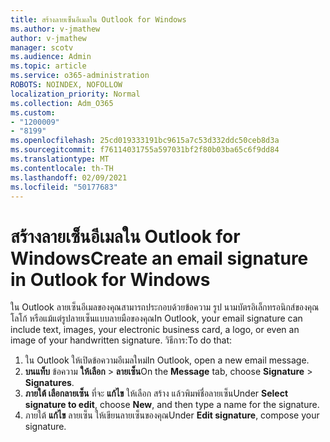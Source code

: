 ```yaml
---
title: สร้างลายเซ็นอีเมลใน Outlook for Windows
ms.author: v-jmathew
author: v-jmathew
manager: scotv
ms.audience: Admin
ms.topic: article
ms.service: o365-administration
ROBOTS: NOINDEX, NOFOLLOW
localization_priority: Normal
ms.collection: Adm_O365
ms.custom:
- "1200009"
- "8199"
ms.openlocfilehash: 25cd019333191bc9615a7c53d332ddc50ceb8d3a
ms.sourcegitcommit: f76114031755a597031bf2f80b03ba65c6f9dd84
ms.translationtype: MT
ms.contentlocale: th-TH
ms.lasthandoff: 02/09/2021
ms.locfileid: "50177683"
---
```

# <a name="create-an-email-signature-in-outlook-for-windows"></a><span data-ttu-id="e2e51-102">สร้างลายเซ็นอีเมลใน Outlook for Windows</span><span class="sxs-lookup"><span data-stu-id="e2e51-102">Create an email signature in Outlook for Windows</span></span>

<span data-ttu-id="e2e51-103">ใน Outlook ลายเซ็นอีเมลของคุณสามารถประกอบด้วยข้อความ รูป นามบัตรอิเล็กทรอนิกส์ของคุณ โลโก้ หรือแม้แต่รูปลายเซ็นแบบลายมือของคุณ</span><span class="sxs-lookup"><span data-stu-id="e2e51-103">In Outlook, your email signature can include text, images, your electronic business card, a logo, or even an image of your handwritten signature.</span></span> <span data-ttu-id="e2e51-104">วิธีการ:</span><span class="sxs-lookup"><span data-stu-id="e2e51-104">To do that:</span></span>

1. <span data-ttu-id="e2e51-105">ใน Outlook ให้เปิดข้อความอีเมลใหม่</span><span class="sxs-lookup"><span data-stu-id="e2e51-105">In Outlook, open a new email message.</span></span>
2. <span data-ttu-id="e2e51-106">**บนแท็บ** ข้อความ **ให้เลือก**  >  **ลายเซ็น**</span><span class="sxs-lookup"><span data-stu-id="e2e51-106">On the **Message** tab, choose **Signature** > **Signatures**.</span></span>
3. <span data-ttu-id="e2e51-107">**ภายใต้ เลือกลายเซ็น** ที่จะ **แก้ไข** ให้เลือก สร้าง แล้วพิมพ์ชื่อลายเซ็น</span><span class="sxs-lookup"><span data-stu-id="e2e51-107">Under **Select signature to edit**, choose **New**, and then type a name for the signature.</span></span>
4. <span data-ttu-id="e2e51-108">ภายใต้ **แก้ไข** ลายเซ็น ให้เขียนลายเซ็นของคุณ</span><span class="sxs-lookup"><span data-stu-id="e2e51-108">Under **Edit signature**, compose your signature.</span></span>
